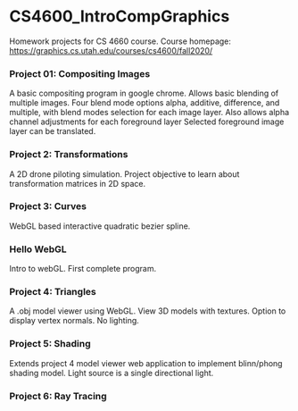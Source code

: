 <h1> CS4600_IntroCompGraphics </h1>

Homework projects for CS 4660 course. 
Course homepage: https://graphics.cs.utah.edu/courses/cs4600/fall2020/

<h3> Project 01: Compositing Images </h3> 
<p>  A basic compositing program in google chrome.
Allows basic blending of multiple images.
Four blend mode options alpha, additive, difference, and multiple, with blend modes selection for each image layer. 
Also allows alpha channel adjustments for each foreground layer
Selected foreground image layer can be translated. 
</p>

<h3> Project 2: Transformations </h3>
<p> A 2D drone piloting simulation. Project objective to learn about transformation matrices in 2D space.</p>

<h3> Project 3: Curves </h3> 
<p> WebGL based interactive quadratic bezier spline.</p>

<h3> Hello WebGL </h3> 
<p> Intro to webGL. First complete program.</p>

<h3> Project 4: Triangles </h3> 
<p> A .obj model viewer using WebGL. View 3D models with textures. Option to display vertex normals. No lighting.</p>

<h3> Project 5: Shading </h3> 
<p> Extends project 4 model viewer web application to implement blinn/phong shading model. Light source is a single directional light.</p>

<h3> Project 6: Ray Tracing </h3> 
<p> </p>
